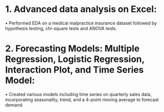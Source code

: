 # 1.	Advanced data analysis on Excel:
•	Performed EDA on a medical malpractice insurance dataset followed by hypothesis testing, chi-square tests and ANOVA tests.
# 2.	Forecasting Models: Multiple Regression, Logistic Regression, Interaction Plot, and Time Series Model:
•	Created various models including time series on quarterly sales data, incorporating seasonality, trend, and a 4-point moving average to forecast demand.
